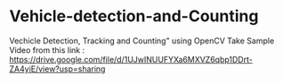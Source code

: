 # Vehicle-detection-and-Counting
Vechicle Detection, Tracking and Counting" using OpenCV
Take Sample Video from this  link : https://drive.google.com/file/d/1UJwINUUFYXa6MXVZ6qbp1DDrt-ZA4yiE/view?usp=sharing
